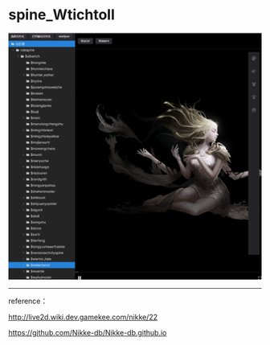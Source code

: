 # spine_Wtichtoll




![image](https://raw.githubusercontent.com/kofing1/spine_Wtichtoll/main/2023-4-22.png)














-----------------
reference：

http://live2d.wiki.dev.gamekee.com/nikke/22

https://github.com/Nikke-db/Nikke-db.github.io

























